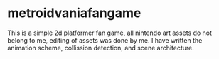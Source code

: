 # metroidvaniafangame

This is a simple 2d platformer fan game, all nintendo art assets do not belong to me, editing of assets was done by me. 
I have written the animation scheme, collission detection, and scene architecture.

